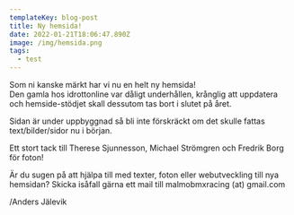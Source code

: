 ```yaml
---
templateKey: blog-post
title: Ny hemsida!
date: 2022-01-21T18:06:47.890Z
image: /img/hemsida.png
tags:
  - test
---
```

Som ni kanske märkt har vi nu en helt ny hemsida!  
Den gamla hos idrottonline var dåligt underhållen, krånglig att uppdatera och hemside-stödjet skall dessutom tas bort i slutet på året.

Sidan är under uppbyggnad så bli inte förskräckt om det skulle fattas text/bilder/sidor nu i början.

Ett stort tack till Therese Sjunnesson, Michael Strömgren och Fredrik Borg för foton!

Är du sugen på att hjälpa till med texter, foton eller webutveckling till nya hemsidan?
Skicka isåfall gärna ett mail till malmobmxracing (at) gmail.com

/Anders Jälevik
